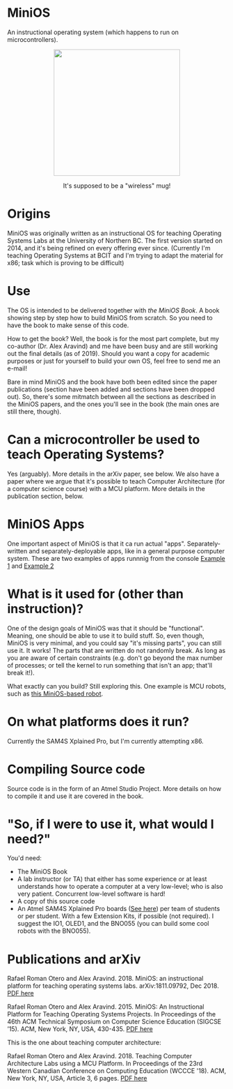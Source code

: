 # MiniOS

An instructional operating system (which happens to run on microcontrollers). 

<p align="center">
  <img src="https://github.com/rromanotero/minios/blob/master/logo.png" width="290"/>
  <p align="center">It's supposed to be a "wireless" mug!</p>
</p>


# Origins

MiniOS was originally written as an instructional OS for teaching Operating Systems Labs at the University of Northern BC. The first version started on 2014, and it's being refined on every offering ever since. (Currently I'm teaching Operating Systems at BCIT and I'm trying to adapt the material for x86; task which is proving to be difficult)


# Use

The OS is intended to be delivered together with *the MiniOS Book*. A book showing step by step how to build MiniOS from scratch. So you need to have the book to make sense of this code.

How to get the book? Well, the book is for the most part complete, but my co-author (Dr. Alex Aravind) and me have been busy and are still working out the final details (as of 2019). Should you want a copy for academic purposes or just for yourself to build your own OS, feel free to send me an e-mail! 

Bare in mind MiniOS and the book have both been edited since the paper publications (section have been added and sections have been dropped out). So, there's some mitmatch between all the sections as described in the MiniOS papers, and the ones you'll see in the book (the main ones are still there, though). 


# Can a microcontroller be used to teach Operating Systems?

Yes (arguably). More details in the arXiv paper, see below. We also have a paper where we argue that it's possible to teach Computer Architecture (for a computer science course) with a MCU platform. More details in the publication section, below. 


# MiniOS Apps

One important aspect of MiniOS is that it ca run actual "apps". Separately-written and separately-deployable apps, like in a general purpose computer system. These are two examples of apps runnnig from the console [Example 1](https://youtu.be/xwV5s2CTYqg) and [Example 2](https://youtu.be/HzgY5F7Pba4)


# What is it used for (other than instruction)?

One of the design goals of MiniOS was that it should be "functional". Meaning, one should be able to use it to build stuff. So, even though, MiniOS is very minimal, and you could say "it's missing parts", you can still use it. It works! The parts that are written do not randomly break. As long as you are aware of certain constraints (e.g. don't go beyond the max number of processes; or tell the kernel to run something that isn't an app; that'll break it!).


What exactly can you build? Still exploring this. One example is MCU robots, such as [this MiniOS-based robot](https://www.youtube.com/watch?v=Tp8fJ_0Ap_s). 


# On what platforms does it run?

Currently the SAM4S Xplained Pro, but I'm currently attempting x86.


# Compiling Source code

Source code is in the form of an Atmel Studio Project. More details on how to compile it and use it are covered in the book.


# "So, if I were to use it, what would I need?"

You'd need:

 - The MiniOS Book
 - A lab instructor (or TA) that either has some experience or at least understands how to operate a computer at a very low-level; who is also very patient. Concurrent low-level software is hard!
 - A copy of this source code
 - An Atmel SAM4S Xplained Pro boards ([See here](https://www.microchip.com/DevelopmentTools/ProductDetails/atsam4s-xpro)) per team of students or per student. With a few Extension Kits, if possible (not required). I suggest the IO1, OLED1, and the BNO055 (you can build some cool robots with the BNO055). 
 

# Publications and arXiv

Rafael Roman Otero and Alex Aravind. 2018. MiniOS: an instructional platform for teaching operating systems labs. arXiv:1811.09792, Dec 2018. [PDF here](https://arxiv.org/abs/1811.09792v2)

Rafael Roman Otero and Alex Aravind. 2015. MiniOS: An Instructional Platform for Teaching Operating Systems Projects. In Proceedings of the 46th ACM Technical Symposium on Computer Science Education (SIGCSE ’15). ACM, New York, NY, USA, 430-435. [PDF here](http://embedntks.com/datastructs/papers/minios%20paper%20%28published%20version%29.pdf)

This is the one about teaching computer architecture:

Rafael Roman Otero and Alex Aravind. 2018. Teaching Computer Architecture Labs using a MCU Platform. In Proceedings of the 23rd Western Canadian Conference on Computing Education (WCCCE '18). ACM, New York, NY, USA, Article 3, 6 pages. [PDF here](http://embedntks.com/datastructs/papers/wccce%20teaching%20computer%20architecture%20%28published%20version%29.pdf)

